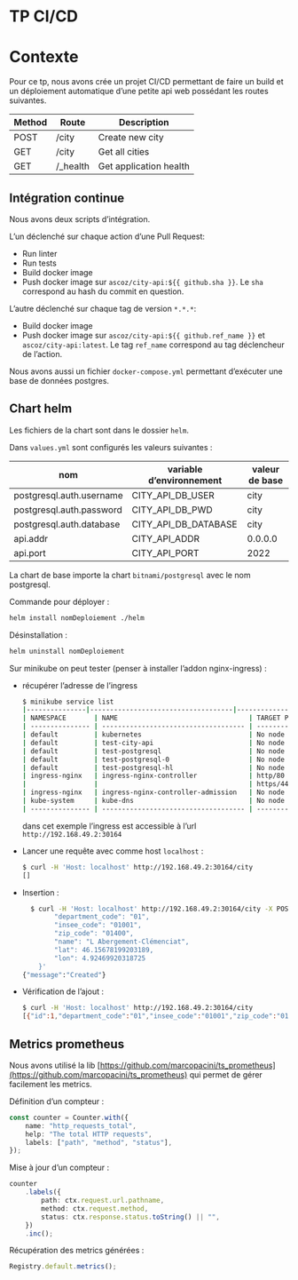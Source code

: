 # TP CI/CD

# Contexte

Pour ce tp, nous avons crée un projet CI/CD permettant de faire un build et un déploiement automatique d’une petite api web possédant les routes suivantes.

| Method | Route     | Description            |
| ------ | --------- | ---------------------- |
| POST   | /city     | Create new city        |
| GET    | /city     | Get all cities         |
| GET    | /\_health | Get application health |

## Intégration continue

Nous avons deux scripts d’intégration.

L’un déclenché sur chaque action d’une Pull Request:

- Run linter
- Run tests
- Build docker image
- Push docker image sur `ascoz/city-api:${{ github.sha }}`. Le `sha` correspond au hash du commit en question.

L’autre déclenché sur chaque tag de version `*.*.*`:

- Build docker image
- Push docker image sur `ascoz/city-api:${{ github.ref_name }}` et `ascoz/city-api:latest`. Le tag `ref_name` correspond au tag déclencheur de l’action.

Nous avons aussi un fichier `docker-compose.yml` permettant d’exécuter une base de données postgres.

## Chart helm

Les fichiers de la chart sont dans le dossier `helm`.

Dans `values.yml` sont configurés les valeurs suivantes :

| nom                      | variable d’environnement | valeur de base |
| ------------------------ | ------------------------ | -------------- |
| postgresql.auth.username | CITY_API_DB_USER         | city           |
| postgresql.auth.password | CITY_API_DB_PWD          | city           |
| postgresql.auth.database | CITY_API_DB_DATABASE     | city           |
| api.addr                 | CITY_API_ADDR            | 0.0.0.0        |
| api.port                 | CITY_API_PORT            | 2022           |

La chart de base importe la chart `bitnami/postgresql` avec le nom postgresql.

Commande pour déployer :

```sh
helm install nomDeploiement ./helm
```

Désinstallation :

```sh
helm uninstall nomDeploiement
```

Sur minikube on peut tester (penser à installer l’addon nginx-ingress) : 

- récupérer l’adresse de l’ingress 
  
  ```sh
  $ minikube service list
  |---------------|------------------------------------|--------------|---------------------------|
  | NAMESPACE       | NAME                                 | TARGET PORT    | URL                         |
  | --------------- | ------------------------------------ | -------------- | --------------------------- |
  | default         | kubernetes                           | No node port   |
  | default         | test-city-api                        | No node port   |
  | default         | test-postgresql                      | No node port   |
  | default         | test-postgresql-0                    | No node port   |
  | default         | test-postgresql-hl                   | No node port   |
  | ingress-nginx   | ingress-nginx-controller             | http/80        | http://192.168.49.2:30164   |
  |                 |                                      | https/443      | http://192.168.49.2:32425   |
  | ingress-nginx   | ingress-nginx-controller-admission   | No node port   |
  | kube-system     | kube-dns                             | No node port   |
  | --------------- | ------------------------------------ | -------------- | --------------------------- |
  ```

  dans cet exemple l’ingress est accessible à l’url `http://192.168.49.2:30164`

- Lancer une requête avec comme host `localhost` :
  
  ```sh
  $ curl -H 'Host: localhost' http://192.168.49.2:30164/city
  []  
  ```

- Insertion :
  
  ```sh
    $ curl -H 'Host: localhost' http://192.168.49.2:30164/city -X POST -d '{
          "department_code": "01",
          "insee_code": "01001",
          "zip_code": "01400",
          "name": "L Abergement-Clémenciat",
          "lat": 46.15678199203189,
          "lon": 4.92469920318725
      }'
  {"message":"Created"}
  ```

- Vérification de l’ajout :
  
  ```sh
  $ curl -H 'Host: localhost' http://192.168.49.2:30164/city
  [{"id":1,"department_code":"01","insee_code":"01001","zip_code":"01400","name":"L Abergement-Clémenciat","lat":"46.15678","lon":"4.9246993"}]
  ```

## Metrics prometheus

Nous avons utilisé la lib [https://github.com/marcopacini/ts_prometheus](https://github.com/marcopacini/ts_prometheus) qui permet de gérer facilement les metrics.

Définition d’un compteur :

```ts
const counter = Counter.with({
    name: "http_requests_total",
    help: "The total HTTP requests",
    labels: ["path", "method", "status"],
});
```

Mise à jour d’un compteur :

```ts
counter
    .labels({
        path: ctx.request.url.pathname,
        method: ctx.request.method,
        status: ctx.response.status.toString() || "",
    })
    .inc();
```

Récupération des metrics générées :

```ts
Registry.default.metrics();
```
